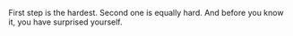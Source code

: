 First step is the hardest.
Second one is equally hard.
And before you know it, you have surprised yourself. 

